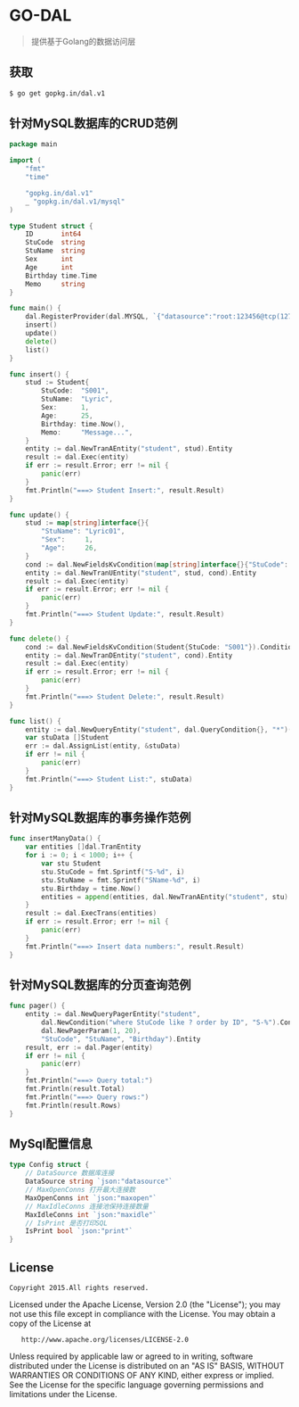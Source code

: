 # GO-DAL

> 提供基于Golang的数据访问层

## 获取

``` bash
$ go get gopkg.in/dal.v1
```

## 针对MySQL数据库的CRUD范例

``` go
package main

import (
	"fmt"
	"time"

	"gopkg.in/dal.v1"
	_ "gopkg.in/dal.v1/mysql"
)

type Student struct {
	ID       int64
	StuCode  string
	StuName  string
	Sex      int
	Age      int
	Birthday time.Time
	Memo     string
}

func main() {
	dal.RegisterProvider(dal.MYSQL, `{"datasource":"root:123456@tcp(127.0.0.1:3306)/testdb?charset=utf8","maxopen":100,"maxidle":50,"print":true}`)
	insert()
	update()
	delete()
	list()
}

func insert() {
	stud := Student{
		StuCode:  "S001",
		StuName:  "Lyric",
		Sex:      1,
		Age:      25,
		Birthday: time.Now(),
		Memo:     "Message...",
	}
	entity := dal.NewTranAEntity("student", stud).Entity
	result := dal.Exec(entity)
	if err := result.Error; err != nil {
		panic(err)
	}
	fmt.Println("===> Student Insert:", result.Result)
}

func update() {
	stud := map[string]interface{}{
		"StuName": "Lyric01",
		"Sex":     1,
		"Age":     26,
	}
	cond := dal.NewFieldsKvCondition(map[string]interface{}{"StuCode": "S001"}).Condition
	entity := dal.NewTranUEntity("student", stud, cond).Entity
	result := dal.Exec(entity)
	if err := result.Error; err != nil {
		panic(err)
	}
	fmt.Println("===> Student Update:", result.Result)
}

func delete() {
	cond := dal.NewFieldsKvCondition(Student{StuCode: "S001"}).Condition
	entity := dal.NewTranDEntity("student", cond).Entity
	result := dal.Exec(entity)
	if err := result.Error; err != nil {
		panic(err)
	}
	fmt.Println("===> Student Delete:", result.Result)
}

func list() {
	entity := dal.NewQueryEntity("student", dal.QueryCondition{}, "*")().Entity
	var stuData []Student
	err := dal.AssignList(entity, &stuData)
	if err != nil {
		panic(err)
	}
	fmt.Println("===> Student List:", stuData)
}

```

## 针对MySQL数据库的事务操作范例

``` go
func insertManyData() {
	var entities []dal.TranEntity
	for i := 0; i < 1000; i++ {
		var stu Student
		stu.StuCode = fmt.Sprintf("S-%d", i)
		stu.StuName = fmt.Sprintf("SName-%d", i)
		stu.Birthday = time.Now()
		entities = append(entities, dal.NewTranAEntity("student", stu).Entity)
	}
	result := dal.ExecTrans(entities)
	if err := result.Error; err != nil {
		panic(err)
	}
	fmt.Println("===> Insert data numbers:", result.Result)
}
```

## 针对MySQL数据库的分页查询范例

``` go
func pager() {
	entity := dal.NewQueryPagerEntity("student",
		dal.NewCondition("where StuCode like ? order by ID", "S-%").Condition,
		dal.NewPagerParam(1, 20),
		"StuCode", "StuName", "Birthday").Entity
	result, err := dal.Pager(entity)
	if err != nil {
		panic(err)
	}
	fmt.Println("===> Query total:")
	fmt.Println(result.Total)
	fmt.Println("===> Query rows:")
	fmt.Println(result.Rows)
}
```

## MySql配置信息

``` go
type Config struct {
	// DataSource 数据库连接
	DataSource string `json:"datasource"`
	// MaxOpenConns 打开最大连接数
	MaxOpenConns int `json:"maxopen"`
	// MaxIdleConns 连接池保持连接数量
	MaxIdleConns int `json:"maxidle"`
	// IsPrint 是否打印SQL
	IsPrint bool `json:"print"`
}
```

## License

	Copyright 2015.All rights reserved.

   Licensed under the Apache License, Version 2.0 (the "License");
   you may not use this file except in compliance with the License.
   You may obtain a copy of the License at

       http://www.apache.org/licenses/LICENSE-2.0

   Unless required by applicable law or agreed to in writing, software
   distributed under the License is distributed on an "AS IS" BASIS,
   WITHOUT WARRANTIES OR CONDITIONS OF ANY KIND, either express or implied.
   See the License for the specific language governing permissions and
   limitations under the License.